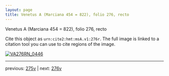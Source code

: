 ```yaml
---
layout: page
title: Venetus A (Marciana 454 = 822), folio 276, recto
---
```


Venetus A (Marciana 454 = 822), folio 276, recto

Cite this object as `urn:cite2:hmt:msA.v1:276r`.  The full image is linked to a citation tool you can use to cite regions of the image.

[![VA276RN_0446](http://www.homermultitext.org/iipsrv?IIIF=/project/homer/pyramidal/deepzoom/hmt/vaimg/2017a/VA276RN_0446.tif/full/800,/0/default.jpg)](http://www.homermultitext.org/ict2/?urn=urn:cite2:hmt:vaimg.2017a:VA276RN_0446) 

---

previous:  [275v](../275v/) | next: [276v](../276v/)